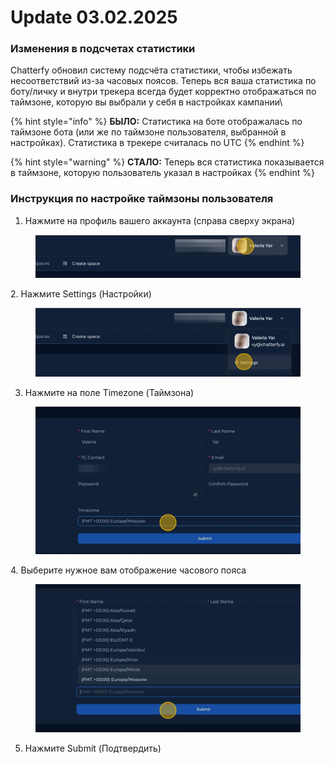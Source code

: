 # Update 03.02.2025



### Изменения в подсчетах статистики&#x20;



Chatterfy обновил систему подсчёта статистики, чтобы избежать несоответствий из-за часовых поясов. Теперь вся ваша статистика по боту/личку и внутри трекера всегда будет корректно отображаться по таймзоне, которую вы выбрали у себя в настройках кампании\


{% hint style="info" %}
**БЫЛО:** Cтатистика на боте отображалась по таймзоне бота (или же по таймзоне пользователя, выбранной в настройках). Статистика в трекере считалась по UTC
{% endhint %}



{% hint style="warning" %}
**СТАЛО:** Теперь вся статистика показывается в таймзоне, которую пользователь указал в настройках
{% endhint %}



### Инструкция по настройке таймзоны пользователя&#x20;



1. Нажмите на профиль вашего аккаунта (справа сверху экрана)

<figure><img src="../../.gitbook/assets/image (345).png" alt=""><figcaption></figcaption></figure>



2\. Нажмите Settings (Настройки)

<figure><img src="../../.gitbook/assets/image (346).png" alt=""><figcaption></figcaption></figure>

3. Нажмите на поле Timezone (Таймзона)

<figure><img src="../../.gitbook/assets/image (347).png" alt=""><figcaption></figcaption></figure>

4\. Выберите нужное вам отображение часового пояса

<figure><img src="../../.gitbook/assets/image (348).png" alt=""><figcaption></figcaption></figure>

5. Нажмите Submit (Подтвердить)
